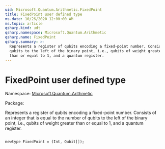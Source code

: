 ```yaml
---
uid: Microsoft.Quantum.Arithmetic.FixedPoint
title: FixedPoint user defined type
ms.date: 10/26/2020 12:00:00 AM
ms.topic: article
qsharp.kind: udt
qsharp.namespace: Microsoft.Quantum.Arithmetic
qsharp.name: FixedPoint
qsharp.summary: >-
  Represents a register of qubits encoding a fixed-point number. Consists of an integer that is equal to the number of
  qubits to the left of the binary point, i.e., qubits of weight greater
  than or equal to 1, and a quantum register.
---
```


# FixedPoint user defined type

Namespace: [Microsoft.Quantum.Arithmetic](xref:Microsoft.Quantum.Arithmetic)

Package: [](https://nuget.org/packages/)


Represents a register of qubits encoding a fixed-point number. Consists of an integer that is equal to the number ofqubits to the left of the binary point, i.e., qubits of weight greaterthan or equal to 1, and a quantum register.

```qsharp

newtype FixedPoint = (Int, Qubit[]);
```

